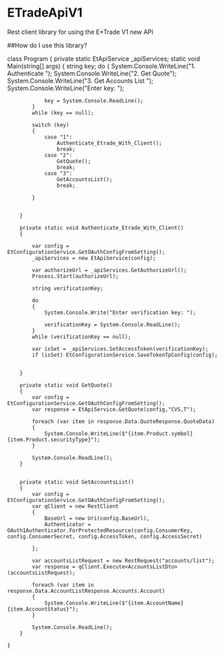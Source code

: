 # ETradeApiV1

Rest client library for using the E*Trade V1 new API

##How do I use this library?

class Program
    {
        private static EtApiService _apiServices;
        static void Main(string[] args)
        {
            string key;
            do
            {
                System.Console.WriteLine("1. Authenticate  ");
                System.Console.WriteLine("2. Get Quote");
                System.Console.WriteLine("3. Get Accounts List ");
                System.Console.WriteLine("Enter key: ");

                key = System.Console.ReadLine();
            }
            while (key == null);

            switch (key)
            {
                case "1":
                    Authenticate_Etrade_With_Client();
                    break;
                case "2":
                    GetQuote();
                    break;
                case "3":
                    GetAccountsList();
                    break;

            }


        }

        private static void Authenticate_Etrade_With_Client()
        {

            var config = EtConfigurationService.GetOAuthConfigFromSetting();
            _apiServices = new EtApiService(config);

            var authorizeUrl = _apiServices.GetAuthorizeUrl();
            Process.Start(authorizeUrl);

            string verificationKey;

            do
            {
                System.Console.Write("Enter verification key: ");

                verificationKey = System.Console.ReadLine();
            }
            while (verificationKey == null);

            var isSet = _apiServices.SetAccessToken(verificationKey);
            if (isSet) EtConfigurationService.SaveTokenTpConfig(config);


        }

        private static void GetQuote()
        {
            var config = EtConfigurationService.GetOAuthConfigFromSetting();
            var response = EtApiService.GetQuote(config,"CVS,T");

            foreach (var item in response.Data.QuoteResponse.QuoteData)
            {
                System.Console.WriteLine($"{item.Product.symbol} {item.Product.securityType}");
            }

            System.Console.ReadLine();
        }


        private static void GetAccountsList()
        {
            var config = EtConfigurationService.GetOAuthConfigFromSetting();
            var qClient = new RestClient
            {
                BaseUrl = new Uri(config.BaseUrl),
                Authenticator = OAuth1Authenticator.ForProtectedResource(config.ConsumerKey, config.ConsumerSecret, config.AccessToken, config.AccessSecret)

            };

            var accountsListRequest = new RestRequest("accounts/list");
            var response = qClient.Execute<AccountsListDto>(accountsListRequest);

            foreach (var item in response.Data.AccountListResponse.Accounts.Account)
            {
                System.Console.WriteLine($"{item.AccountName} {item.AccountStatus}");
            }

            System.Console.ReadLine();
        }

    }

